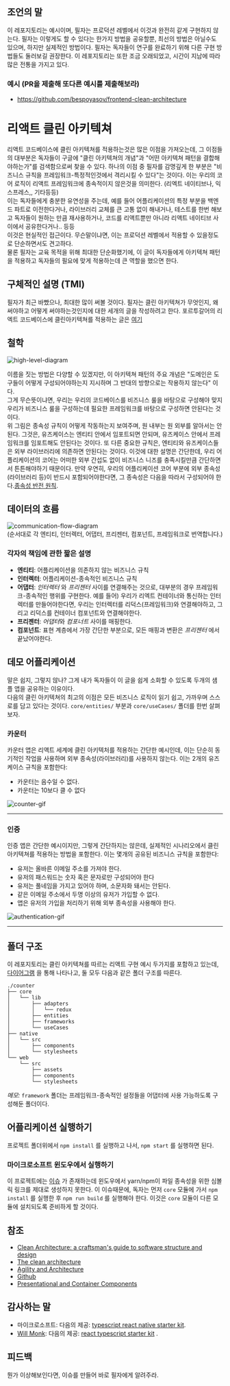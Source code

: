 ## 조언의 말
이 레포지토리는 예시이며, 필자는 프로덕션 레벨에서 이것과 완전히 같게 구현하지 않는다. 필자는 이렇게도 할 수 있다는 한가지 방법을 공유할뿐, 최선의 방법은 아닐수도 있으며, 하지만 실제적인 방법이다. 필자는 독자들이 연구를 완료하기 위해 다른 구현 방법들도 둘러보길 권장한다. 이 레포지토리는 또한 조금 오래되었고, 시간이 지남에 따라 많은 전통을 가지고 있다.  

### 예시 (PR을 제출해 또다른 예시를 제출해보라)
- https://github.com/bespoyasov/frontend-clean-architecture

# 리액트 클린 아키텍쳐
리액트 코드베이스에 클린 아키텍쳐를 적용하는것은 많은 이점을 가져오는데, 그 이점들의 대부분은 독자들이 구글에 "클린 아키텍쳐의 개념"과 "어떤 아키텍쳐 패턴을 결합해야하는가"를 검색함으로써 찾을 수 있다. 하나의 이점 중 필자를 감명깊게 한 부분은 "비즈니스 규칙을 프레임워크-특정적인것에서 격리시킬 수 있다"는 것이다. 이는 우리의 코어 로직이 리액트 프레임워크에 종속적이지 않은것을 의미한다. (리엑트 네이티브나, 익스프레스,, 기타등등)  
이는 독자들에게 충분한 유연성을 주는데, 예를 들어 어플리케이션의 특정 부분을 백엔드 파트로 이전한다거나, 라이브러리 교체를 큰 고통 없이 해내거나, 테스트를 한번 해보고 독자들이 원하는 만큼 재사용하거나, 코드를 리액트뿐만 아니라 리액트 네이티브 사이에서 공유한다거나.. 등등  
이것은 현실적인 접근이다. 무슨말이냐면, 이는 프로덕션 레벨에서 적용할 수 있을정도로 단순하면서도 견고하다.  
물론 필자는 교육 목적을 위해 최대한 단순화했기에, 이 글이 독자들에게 아키텍쳐 패턴을 적용하고 독자들의 필요에 맞게 적용하는데 큰 역할을 했으면 한다.  

## 구체적인 설명 (TMI)
필자가 최근 바빴으나, 최대한 많이 써볼 것이다.
필자는 클린 아키텍쳐가 무엇인지, 왜 써야하고 어떻게 써야하는것인지에 대한 세개의 글을 작성하려고 한다.
포르투갈어의 리엑트 코드베이스에 클린아키텍쳐를 적용하는 글은 [여기](https://medium.com/@eduardomoroni/arquitetura-limpa-para-bases-de-c%C3%B3digo-react-df0f78d2b42e)

## 철학
![high-level-diagram](https://github.com/eduardomoroni/react-clean-architecture/blob/master/docs/images/high-level-diagram.jpg)  

이름을 짓는 방법은 다양할 수 있겠지만, 이 아키텍쳐 패턴의 주요 개념은 "도메인은 도구들이 어떻게 구성되어야하는지 지시하며 그 반대의 방향으로는 작용하지 않는다" 이다.  
그게 무슨뜻이냐면, 우리는 우리의 코드베이스를 비즈니스 룰을 바탕으로 구성해야 맞지 우리가 비즈니스 룰을 구성하는데 필요한 프레임워크를 바탕으로 구성하면 안된다는 것이다.  
위 그림은 종속성 규칙이 어떻게 작동하는지 보여주며, 원 내부는 원 외부를 알아서는 안된다. 그것은, 유즈케이스는 엔티티 안에서 임포트되면 안되며, 유즈케이스 안에서 프레임워크를 임포트해도 안된다는 것이다. 
또 다른 중요한 규칙은, 엔티티와 유즈케이스들은 외부 라이브러리에 의존하면 안된다는 것이다. 이것에 대한 설명은 간단한데, 우리 어플리케이션의 코어는 어떠한 외부 간섭도 없이 비즈니스 니즈를 충족시킬만큼 간단하면서 튼튼해야하기 때문이다.
만약 우연히, 우리의 어플리케이션 코어 부분에 외부 종속성(라이브러리 등)이 반드시 포함되어야한다면, 그 종속성은 다음을 따라서 구성되어야 한다.[종속성 반전 원칙](https://en.wikipedia.org/wiki/Dependency_inversion_principle).

## 데이터의 흐름
![communication-flow-diagram](https://github.com/eduardomoroni/react-clean-architecture/blob/master/docs/images/communication-flow.jpg)  
(순서대로 각 엔티티, 인터렉터, 어댑터, 프리젠터, 컴포넌트, 프레임워크로 번역합니다.)

### 각자의 책임에 관한 짧은 설명
- **엔티티**: 어플리케이션을 의존하지 않는 비즈니스 규칙  
- **인터렉터**: 어플리케이션-종속적인 비즈니스 규칙  
- **어댑터**: *인터렉터* 와 *프리젠터* 사이를 연결해주는 것으로, 대부분의 경우 프레임워크-종속적인 행위를 구현한다. 예를 들어) 우리가 리엑트 컨테이너와 통신하는 인터렉터를 만들어야한다면, 우리는 인터렉터를 리덕스(프레임워크)와 연결해야하고, 그리고 리덕스를 컨테이너 컴포넌트와 연결해야한다.
- **프리젠터**: *어댑터*와 *컴포너트* 사이를 매핑한다.
- **컴포넌트**: 표현 계층에서 가장 간단한 부분으로, 모든 매핑과 변환은 *프리젠터* 에서 끝났어야한다.

## 데모 어플리케이션
말은 쉽지, 그렇지 않나? 그게 내가 독자들이 이 글을 쉽게 소화할 수 있도록 두개의 샘플 앱을 공유하는 이유이다.  
다음의 클린 아키텍쳐의 최고의 이점은 모든 비즈니스 로직이 읽기 쉽고, 가까우며 스스로를 담고 있다는 것이다.
`core/entities/` 부분과 `core/useCases/` 폴더를 한번 살펴보자.  

### 카운터
카운터 앱은 리액트 세계에 클린 아키텍처를 적용하는 간단한 예시인데, 이는 단순히 동기적인 작업을 사용하며 외부 종속성(라이브러리)를 사용하지 않는다.
이는 2개의 유즈케이스 규칙을 포함한다:
- 카운터는 음수일 수 없다.
- 카운터는 10보다 클 수 없다

![counter-gif](https://github.com/eduardomoroni/react-clean-architecture/blob/master/docs/images/counter.gif)  

---  

### 인증
인증 앱은 간단한 예시이지만, 그렇게 간단하지는 않은데, 실제적인 시나리오에서 클린 아키텍쳐를 적용하는 방법을 포함한다.
이는 몇개의 공유된 비즈니스 규칙을 포함한다:
- 유저는 올바른 이메일 주소를 가져야 한다.
- 유저의 패스워드는 숫자 혹은 문자로만 구성되어야 한다
- 유저는 풀네임을 가지고 있어야 하며, 소문자화 돼서는 안된다.
- 같은 이메일 주소에서 두명 이상의 유저가 가입할 수 없다.
- 앱은 유저의 가입을 처리하기 위해 외부 종속성을 사용해야 한다.

![authentication-gif](https://github.com/eduardomoroni/react-clean-architecture/blob/master/docs/images/authentication.gif)  

---  

## 폴더 구조
이 레포지토리는 클린 아키텍쳐를 따르는 리액트 구현 예시 두가지를 포함하고 있는데, [다이어그램](#philosophy) 을 통해 나타나고, 둘 모두 다음과 같은 폴더 구조를 따른다. 
```
./counter
├── core
│   └── lib
│       ├── adapters
│       │   └── redux
│       ├── entities
│       ├── frameworks
│       └── useCases
├── native
│   └── src
│       ├── components
│       └── stylesheets
└── web
    └── src
        ├── assets
        ├── components
        └── stylesheets
```
*메모:* `framework` 폴더는 프레임워크-종속적인 설정들을 어댑터에 사용 가능하도록 구성해둔 폴더이다.  

## 어플리케이션 실행하기
프로젝트 폴더위에서 `npm install` 를 실행하고 나서, `npm start` 를 실행하면 된다.

### 마이크로소프트 윈도우에서 실행하기

이 프로젝트에는 [이슈](https://github.com/eduardomoroni/react-clean-architecture/issues/2) 가 존재하는데 윈도우에서 yarn/npm이 파일 종속성을 위한 심볼릭 링크를 제대로 생성하지 못한다. 이 이슈때문에, 독자는 먼저 `core` 모듈에 가서 `npm install` 를 실행한 후 `npm run build` 를 실행해야 한다. 이것은 `core` 모듈이 다른 모듈에 설치되도록 준비하게 할 것이다.

## 참조
- [Clean Architecture: a craftsman's guide to software structure and design](https://goo.gl/2h3fsD)
- [The clean architecture](https://8thlight.com/blog/uncle-bob/2012/08/13/the-clean-architecture.html)
- [Agility and Architecture](https://www.youtube.com/watch?v=0oGpWmS0aYQ)
- [Github](https://github.com/topics/clean-architecture?o=desc&s=stars)
- [Presentational and Container Components](https://medium.com/@dan_abramov/smart-and-dumb-components-7ca2f9a7c7d0)

## 감사하는 말
- 마이크로소프트: 다음의 제공: [typescript react native starter kit](https://github.com/Microsoft/TypeScript-React-Native-Starter).
- [Will Monk](https://github.com/wmonk): 다음의 제공: [react typescript starter kit](https://github.com/wmonk/create-react-app-typescript) .

## 피드백
뭔가 이상해보인다면, 이슈를 만들어 바로 필자에게 알려주라.  
